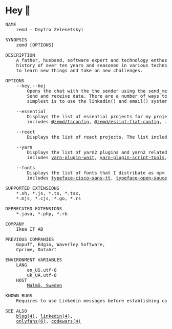 # Hey 👋

<pre>
NAME
    zemd - Dmytro Zelenetskyi

SYNOPSIS
    zemd [OPTIONS]

DESCRIPTION
    A father, husband, software expert and technology enthusiast with a project 
    history of over ten years and seasoned in various technologies. I am eager 
    to learn new things and take on new challenges.

OPTIONS
    --hey,--hej
        Opens the chat with the the sender using the send_message() system call. 
        Send and receive data. There are a number of ways to do this, but the 
        simplest is to use the linkedin() and email() system calls.

    --essential
        Displays the list of essential projects for my projects. The list 
        includes <a href="https://github.com/zemd/tsconfig">@zemd/tsconfig</a>, <a href="https://github.com/zemd/eslint-flat-config">@zemd/eslint-flat-config</a>, .dotfiles

    --react
        Displays the list of react projects. The list includes <a href="https://github.com/zemd/npm-react-slottable">@zemd/react-slottable</a>

    --yarn
        Displays the list of yarn2 plugins and yarn2 related tools. The list 
        includes <a href="https://github.com/zemd/yarn-plugin-wait">yarn-plugin-wait</a>, <a href="https://github.com/zemd/yarn-plugin-script-tools">yarn-plugin-script-tools</a>, <a href="https://github.com/zemd/yarn-plugin-check">yarn-plugin-check</a>, <a href="https://github.com/zemd/yarn-plugin-banner-tools">yarn-plugin-banner-tools</a>

    --fonts
        Displays the list of fonts that I distribute as npm package. The list 
        includes <a href="https://github.com/zemd/typeface-cisco-sans-tt">typeface-cisco-sans-tt</a>, <a href="https://github.com/zemd/typeface-open-sauce-fonts">typeface-open-sauce-fonts</a>
  
SUPPORTED EXTENSIONS
    *.sh, *.js, *.ts, *.tsx,
    *.mjs, *.cjs, *.go, *.rs

DEPRECATED EXTENSIONS
    *.java, *.php, *.rb

COMPANY
    Ikea IT AB

PREVIOUS COMPANIES
    Gopuff, Edgio, Waverley Software,
    Cprime, DataArt

ENVIRONMENT VARIABLES
    LANG
        en_US.utf-8
        uk_UA.utf-8
    HOST
        <a href="https://goo.gl/maps/sbiJxv6H3PkPdDcy7" target="_blank">Malmö, Sweden</a>

KNOWN BUGS
    Requires to use Linkedin messages before establishing communication via email.

SEE ALSO
    <a href="https://okro.sh/gc" target="_blank">blog(4)</a>, <a href="https://okro.sh/gl" target="_blank">linkedin(4)</a>,
    <a href="https://okro.sh/gofs" target="_blank">onlyfans(6)</a>, <a href="https://okro.sh/gcws" target="_blank">codewars(4)</a>
</pre>
